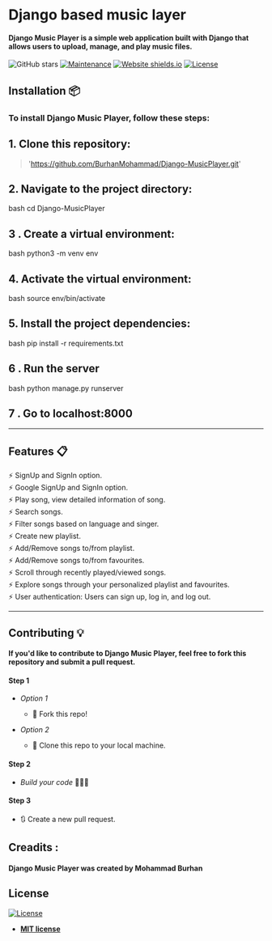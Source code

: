 # Django based music layer

#### Django Music Player is a simple web application built with Django that allows users to upload, manage, and play music files.
> 
![GitHub stars](https://img.shields.io/github/stars/rajaprerak/MusicPlayer) 
[![Maintenance](https://img.shields.io/badge/maintained-yes-green.svg)](https://github.com/rajaprerak/MusicPlayer/commits/master)
[![Website shields.io](https://img.shields.io/badge/website-up-yellow)](https://galvanic-music.herokuapp.com/)
[![License](http://img.shields.io/:license-mit-blue.svg?style=flat-square)](http://badges.mit-license.org)



## Installation 📦
### To install Django Music Player, follow these steps:
## 1. Clone this repository:
>'https://github.com/BurhanMohammad/Django-MusicPlayer.git'
## 2. Navigate to the project directory:

bash
  cd Django-MusicPlayer

## 3 . Create a virtual environment:
bash
  python3 -m venv env

## 4. Activate the virtual environment:
bash
  source env/bin/activate

## 5. Install the project dependencies:
bash
  pip install -r requirements.txt

## 6 . Run the server
bash
  python manage.py runserver

## 7 . Go to localhost:8000
---

## Features 📋

⚡️ SignUp and SignIn option.\
⚡️ Google SignUp and SignIn option.\
⚡️ Play song, view detailed information of song.\
⚡️ Search songs.\
⚡️ Filter songs based on language and singer.\
⚡️ Create new playlist.\
⚡️ Add/Remove songs to/from playlist.\
⚡️ Add/Remove songs to/from favourites.\
⚡️ Scroll through recently played/viewed songs.\
⚡️ Explore songs through your personalized playlist and favourites.\
⚡️ User authentication: Users can sign up, log in, and log out.


---

## Contributing 💡

#### If you'd like to contribute to Django Music Player, feel free to fork this repository and submit a pull request.


#### Step 1

- *Option 1*
    - 🍴 Fork this repo!

- *Option 2*
    - 👯 Clone this repo to your local machine.


#### Step 2

- *Build your code* 🔨🔨🔨

#### Step 3

- 🔃 Create a new pull request.
## Creadits :

#### Django Music Player was created by Mohammad Burhan


## License
[![License](http://img.shields.io/:license-mit-blue.svg?style=flat-square)](http://badges.mit-license.org)

- **[MIT license](http://opensource.org/licenses/mit-license.php)**

